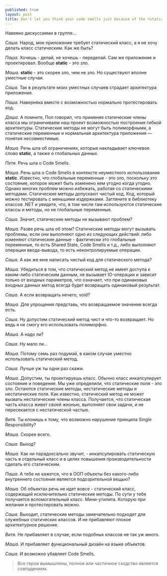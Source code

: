 ```yaml
---
published: true
layout: post
title: Don't let you think your code smells just because of the <static> keyword
---
```


Навеяно дискуссиями в группе...

*Саша.* Народ, мое приложение требует статический класс, а я не хочу делать класс статическим. Как же быть?

*Паша.* Хочешь - делай, не хочешь - переделай. Сам же приложение и проектировал. Вообще **static** - это зло. 

*Маша.* **static** - это скорее зло, чем не зло. Но существуют вполне уместные случаи.

*Саша.* Так в результате моих уместных случаев страдает архитектура приложения.

*Паша.* Наверняка вместе с возможностью нормально протестировать код.

*Даша.* А помните, Пол говорил, что применяя статические члены класса мы ограничиваем наш проект возможностью построения гибкой архитектуры. Статические методы не могут быть полиморфными, а статические переменные и нормальная архитектура приложения — понятия несовместимые.

*Маша.* Речь шла об ограничениях, которые накладывает ключевое слово **static**, а также о глобальных данных.

*Петя.* Речь шла о Сode Smells.

*Маша.* Речь шла о Сode Smells в контексте неуместного использования **static**. Известно, что глобальные переменные - это зло, поскольку это состояние, которое может быть изменено кем угодно когда угодно. Однако многих проблем можно избежать, работая со статическими методами. Статические методы допускают чистый код. Код, который можно тестировать с меньшими издержками. Загляните в библиотеку классов .NET и увидите, что, в том числе там используются статические классы и методы, но не глобальные переменные.

*Саша.* Значит, статические методы не вызывают проблем?

*Маша.* Разве речь шла об этом? Статические методы могут вызывать проблемы, если они выполняют одно из следующих действий: либо изменяют статические данные - фактически это глобальные переменные, то есть Shared State, Code Smells и т.д., либо выполняют операции ввода-вывода, то есть неконтролируемые операции.

*Саша.* А как же мне написать чистый код для статического метода?

*Маша.* Убедиться в том, что статический метод не имеет доступа к каким-либо статическим данным, не вызывает IO-операции и зависит только от входных параметров, что означает, что при одинаковых входных данных метод всегда будет возвращать одинаковый результат.

*Саша.* А если возвращать нечего, void?

*Маша.* Для упрощения представь, что возвращаемое значение всегда есть.

*Саша.* Ну допустим статический метод чист и что-то возвращает. Но ведь я не смогу его использовать полиморфно.

*Маша.* А надо ли?

*Саша.* Ну мало ли...

*Маша.* Потому семь раз подумай, в каком случае уместно использовать статический метод.

*Саша.* Лучше уж ты одни раз скажи.

*Маша.* Допустим, ты проектируешь класс. Обычно класс инкапсулирует состояние и поведение. Мы уже определили, что статические поля - это зло. Остаются статические методы, нестатические методы и
нестатические поля. Как известно, статический метод не может вызвать нестатические члены класса.
Получается, что статическая часть класса живет своей жизнью, выполняет свои задачи, и не пересекается с нестатической частью.

*Витя.* Ты клонишь к тому, что возможно нарушение принципа Single Responsibility?

*Маша.* Скорее всего.

*Саша.* Выход?

*Маша.* Как ни парадоксально звучит, - инкапсулировать статическую часть в отдельный класс и в целях повышения производительности сделать его статическим.

*Паша.* А тебе не кажется, что в ООП объекты без какого-либо внутреннего состояния является подозрительной вещью?

*Маша.* Об объектах речь не идет вовсе - статический класс, содержащий исключительно статические методы. По сути у тебя получается вспомогательный класс. Мини-утилита. Которую при желании и протестировать можно.

*Саша.* Выходит, статические методы замечательно подходят для служебных статических классов. И не прибавляют плохое архитектурное решение.

*Витя.* Не прибавляет в случае, если подобных классов не так уж много.

*Маша.* И прибавляет функциональный дизайн на языке объектов.

*Саша.* И возможно убавляет Code Smells.


> Все герои вымышлены, полное или частичное сходство является совпадением.
